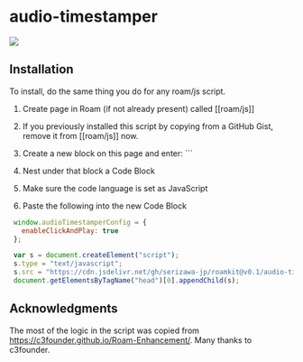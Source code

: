 # audio-timestamper

![](https://user-images.githubusercontent.com/78351950/106455697-e355f000-64cf-11eb-9e60-82763f9d2ffd.png)

## Installation

To install, do the same thing you do for any roam/js script.

1. Create page in Roam (if not already present) called [[roam/js]]

1. If you previously installed this script by copying from a GitHub Gist, remove it from [[roam/js]] now.

1. Create a new block on this page and enter: ```

1. Nest under that block a Code Block

1. Make sure the code language is set as JavaScript

1. Paste the following into the new Code Block

```javascript
 window.audioTimestamperConfig = {
   enableClickAndPlay: true
 }; 

 var s = document.createElement("script");
 s.type = "text/javascript";
 s.src = "https://cdn.jsdelivr.net/gh/serizawa-jp/roamkit@v0.1/audio-timestamper/audio-timestamper.js";
 document.getElementsByTagName("head")[0].appendChild(s);
```

## Acknowledgments

The most of the logic in the script was copied from https://c3founder.github.io/Roam-Enhancement/. Many thanks to c3founder.
